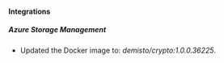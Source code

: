 #### Integrations
##### Azure Storage Management
- Updated the Docker image to: *demisto/crypto:1.0.0.36225*.
